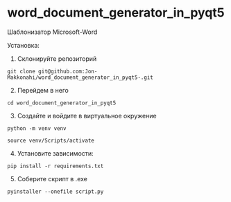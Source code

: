 # word_document_generator_in_pyqt5
Шаблонизатор Microsoft-Word


Установка:
1. Склонируйте репозиторий
```
git clone git@github.com:Jon-Makkonahi/word_document_generator_in_pyqt5-.git
```
2. Перейдем в него 
```
cd word_document_generator_in_pyqt5
```
3. Создайте и войдите в виртуальное окружение
```
python -m venv venv
```
```
source venv/Scripts/activate
```
4. Установите зависимости:
```
pip install -r requirements.txt
```
5. Cоберите скрипт в .exe
```
pyinstaller --onefile script.py
```
